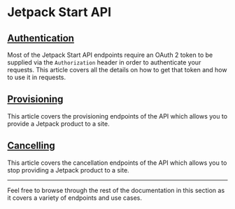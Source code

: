 # Jetpack Start API

## [Authentication](https://github.com/Automattic/host-partner-documentation/blob/master/jetpack/jetpack-start-endpoints/authentication.md)

Most of the Jetpack Start API endpoints require an OAuth 2 token to be supplied via the `Authorization` header in order to authenticate your requests. This article covers all the details on how to get that token and how to use it in requests.

## [Provisioning](https://github.com/Automattic/host-partner-documentation/blob/master/jetpack/jetpack-start-endpoints/plan-provisioning.md)

This article covers the provisioning endpoints of the API which allows you to provide a Jetpack product to a site.

## [Cancelling](https://github.com/Automattic/host-partner-documentation/blob/master/jetpack/jetpack-start-endpoints/plan-cancellation.md)

This article covers the cancellation endpoints of the API which allows you to stop providing a Jetpack product to a site.

---

Feel free to browse through the rest of the documentation in this section as it covers a variety of endpoints and use cases.
